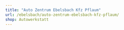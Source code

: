 ```yaml
---
title: "Auto Zentrum Ebelsbach Kfz Pflaum"
url: /ebelsbach/auto-zentrum-ebelsbach-kfz-pflaum/
shop: Autowerkstatt
---
```

